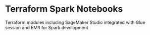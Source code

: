 # Terraform Spark Notebooks

Terraform modules including SageMaker Studio integrated with Glue session and EMR for Spark development

